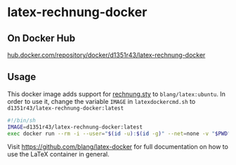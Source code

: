 # latex-rechnung-docker

## On Docker Hub
[hub.docker.com/repository/docker/d1351r43/latex-rechnung-docker](https://hub.docker.com/repository/docker/d1351r43/latex-rechnung-docker#)

## Usage

This docker image adds support for [rechnung.sty](https://www.forwiss.uni-passau.de/~berberic/TeX/Rechnung/index.html) to `blang/latex:ubuntu`. In order to use it, change the variable `IMAGE` in `latexdockercmd.sh` to `d1351r43/latex-rechnung-docker:latest`

```bash
#!/bin/sh
IMAGE=d1351r43/latex-rechnung-docker:latest
exec docker run --rm -i --user="$(id -u):$(id -g)" --net=none -v "$PWD":/data "$IMAGE" "$@"
```
Visit https://github.com/blang/latex-docker for full documentation on how to use the LaTeX container in general. 